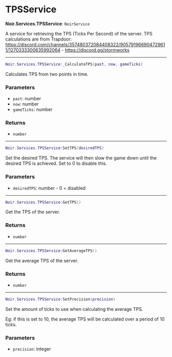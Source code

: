 # TPSService

**Noir.Services.TPSService**: `NoirService`

A service for retrieving the TPS (Ticks Per Second) of the server.    TPS calculations are from Trapdoor: https://discord.com/channels/357480372084408322/905791966904729611/1270333300635992064 - https://discord.gg/stormworks

---

```lua
Noir.Services.TPSService:_CalculateTPS(past, now, gameTicks)
```
Calculates TPS from two points in time.

### Parameters
- `past`: number
- `now`: number
- `gameTicks`: number
### Returns
- `number`

---

```lua
Noir.Services.TPSService:SetTPS(desiredTPS)
```
Set the desired TPS. The service will then slow the game down until the desired TPS is achieved. Set to 0 to disable this.

### Parameters
- `desiredTPS`: number - 0 = disabled

---

```lua
Noir.Services.TPSService:GetTPS()
```
Get the TPS of the server.

### Returns
- `number`

---

```lua
Noir.Services.TPSService:GetAverageTPS()
```
Get the average TPS of the server.

### Returns
- `number`

---

```lua
Noir.Services.TPSService:SetPrecision(precision)
```
Set the amount of ticks to use when calculating the average TPS.

Eg: if this is set to 10, the average TPS will be calculated over a period of 10 ticks.

### Parameters
- `precision`: integer